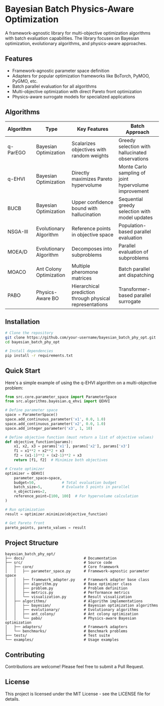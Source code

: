# Bayesian Batch Physics-Aware Optimization

A framework-agnostic library for multi-objective optimization algorithms with batch evaluation capabilities. The library focuses on Bayesian optimization, evolutionary algorithms, and physics-aware approaches.

## Features

- Framework-agnostic parameter space definition
- Adapters for popular optimization frameworks like BoTorch, PyMOO, PyGMO, etc.
- Batch parallel evaluation for all algorithms
- Multi-objective optimization with direct Pareto front optimization
- Physics-aware surrogate models for specialized applications

## Algorithms

| Algorithm | Type | Key Features | Batch Approach |
|-----------|------|-------------|----------------|
| q-ParEGO | Bayesian Optimization | Scalarizes objectives with random weights | Greedy selection with hallucinated observations |
| q-EHVI | Bayesian Optimization | Directly maximizes Pareto hypervolume | Monte Carlo sampling of joint hypervolume improvement |
| BUCB | Bayesian Optimization | Upper confidence bound with hallucination | Sequential greedy selection with model updates |
| NSGA-III | Evolutionary Algorithm | Reference points in objective space | Population-based parallel evaluation |
| MOEA/D | Evolutionary Algorithm | Decomposes into subproblems | Parallel evaluation of subproblems |
| MOACO | Ant Colony Optimization | Multiple pheromone matrices | Batch parallel ant dispatching |
| PABO | Physics-Aware BO | Hierarchical prediction through physical representations | Transformer-based parallel surrogate |

## Installation

```bash
# Clone the repository
git clone https://github.com/your-username/bayesian_batch_phy_opt.git
cd bayesian_batch_phy_opt

# Install dependencies
pip install -r requirements.txt
```

## Quick Start

Here's a simple example of using the q-EHVI algorithm on a multi-objective problem:

```python
from src.core.parameter_space import ParameterSpace
from src.algorithms.bayesian.q_ehvi import QEHVI

# Define parameter space
space = ParameterSpace()
space.add_continuous_parameter('x1', 0.0, 1.0)
space.add_continuous_parameter('x2', 0.0, 1.0)
space.add_integer_parameter('x3', 1, 10)

# Define objective function (must return a list of objective values)
def objective_function(params):
    x1, x2, x3 = params['x1'], params['x2'], params['x3']
    f1 = x1**2 + x2**2 + x3
    f2 = (x1-1)**2 + (x2-1)**2 + x3
    return [f1, f2]  # Minimize both objectives

# Create optimizer
optimizer = QEHVI(
    parameter_space=space,
    budget=50,            # Total evaluation budget
    batch_size=5,         # Evaluate 5 points in parallel
    n_objectives=2,
    reference_point=[100, 100]  # For hypervolume calculation
)

# Run optimization
result = optimizer.minimize(objective_function)

# Get Pareto front
pareto_points, pareto_values = result
```

## Project Structure

```
bayesian_batch_phy_opt/
├── docs/                           # Documentation
├── src/                            # Source code
│   ├── core/                       # Core framework
│   │   ├── parameter_space.py      # Framework-agnostic parameter space
│   │   ├── framework_adapter.py    # Framework adapter base class
│   │   ├── algorithm.py            # Base optimizer class
│   │   ├── problem.py              # Problem definition
│   │   ├── metrics.py              # Performance metrics
│   │   └── visualization.py        # Result visualization
│   ├── algorithms/                 # Algorithm implementations
│   │   ├── bayesian/               # Bayesian optimization algorithms
│   │   ├── evolutionary/           # Evolutionary algorithms
│   │   ├── ant_colony/             # Ant colony optimization
│   │   └── pabo/                   # Physics-aware Bayesian optimization
│   ├── adapters/                   # Framework adapters
│   └── benchmarks/                 # Benchmark problems
├── tests/                          # Test suite
└── examples/                       # Usage examples
```

## Contributing

Contributions are welcome! Please feel free to submit a Pull Request.

## License

This project is licensed under the MIT License - see the LICENSE file for details. 